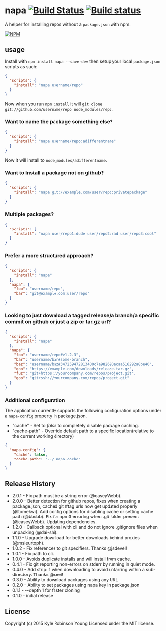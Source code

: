 # napa [![Build Status](http://img.shields.io/travis/shama/napa.svg)](https://travis-ci.org/shama/napa) [![Build status](https://ci.appveyor.com/api/projects/status/db3kl6mxis97r7ay/branch/master)](https://ci.appveyor.com/project/shama/napa/branch/master)

A helper for installing repos without a `package.json` with npm.

[![NPM](https://nodei.co/npm/napa.png?downloads=true)](https://nodei.co/npm/napa/)

## usage

Install with `npm install napa --save-dev` then setup your local `package.json` scripts as such:

```json
{
  "scripts": {
    "install": "napa username/repo"
  }
}
```

Now when you run `npm install` it will `git clone git://github.com/username/repo node_modules/repo`.

### Want to name the package something else?

```json
{
  "scripts": {
    "install": "napa username/repo:adifferentname"
  }
}
```

Now it will install to `node_modules/adifferentname`.

### Want to install a package not on github?

```json
{
  "scripts": {
    "install": "napa git://example.com/user/repo:privatepackage"
  }
}
```

### Multiple packages?

```json
{
  "scripts": {
    "install": "napa user/repo1:dude user/repo2:rad user/repo3:cool"
  }
}
```

### Prefer a more structured approach?

```json
{
  "scripts": {
    "install": "napa"
  },
  "napa": {
    "foo": "username/repo",
    "bar": "git@example.com:user/repo"
  }
}
```

### Looking to just download a tagged release/a branch/a specific commit on github or just a zip or tar.gz url?

```json
{
  "scripts": {
    "install": "napa"
  },
  "napa": {
    "foo": "username/repo#v1.2.3",
    "bar": "username/bar#some-branch",
    "baz": "username/baz#347259472813400c7a982690acaa516292a8be40",
    "qoo": "https://example.com/downloads/release.tar.gz",
    "fuz": "git+https://yourcompany.com/repos/project.git",
    "goo": "git+ssh://yourcompany.com/repos/project.git"
  }
}
```

### Additional configuration

The application currently supports the following configuration options under a `napa-config` property in package.json.

* "cache" - Set to *false* to completely disable package caching.
* "cache-path" - Override default path to a specific location(relative to the current working directory)

```json
{
  "napa-config": {
    "cache": false,
    "cache-path": "../.napa-cache"
  }
}
```

## Release History
* 2.0.1 - Fix path must be a string error (@caseyWebb).
* 2.0.0 - Better detection for github repos, fixes when creating a package.json, cached git #tag urls now get updated properly (@tomekwi). Add config options for disabling cache or setting cache path (@bbsbb). Fix for npm3 erroring when .git folder present (@caseyWebb). Updating dependencies.
* 1.2.0 - Callback optional with cli and do not ignore .gitignore files when unpacking (@dai-shi).
* 1.1.0 - Upgrade download for better downloads behind proxies (@msieurtoph).
* 1.0.2 - Fix references to git specifiers. Thanks @jsdevel!
* 1.0.1 - Fix path to cli.
* 1.0.0 - Avoids duplicate installs and will install from cache.
* 0.4.1 - Fix git reporting non-errors on stderr by running in quiet mode.
* 0.4.0 - Add strip: 1 when downloading to avoid untarring within a sub-directory. Thanks @seei!
* 0.3.0 - Ability to download packages using any URL
* 0.2.0 - Ability to set packages using napa key in package.json
* 0.1.1 - --depth 1 for faster cloning
* 0.1.0 - initial release

## License
Copyright (c) 2015 Kyle Robinson Young
Licensed under the MIT license.
